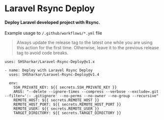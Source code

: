 # Laravel Rsync Deploy

#### Deploy Laravel developed project with Rsync.

Example usage to `/.github/workflows/*.yml` file

> Always update the release tag to the latest one while you are using this action for the first time. Otherwise, leave it to the previous release tag to avoid code breaks.

`uses: SHSharkar/Laravel-Rsync-Deploy@v1.x`

```
- name: Deploy with Laravel Rsync Deploy
  uses: SHSharkar/Laravel-Rsync-Deploy@v1.4

  env:
    SSH_PRIVATE_KEY: ${{ secrets.SSH_PRIVATE_KEY }}
    ARGS: "--delete --ignore-times --compress --verbose --exclude=.git --filter=':- .gitignore' --no-perms --no-owner --no-group --recursive"
    REMOTE_HOST: ${{ secrets.REMOTE_HOST }}
    REMOTE_HOST_PORT: ${{ secrets.REMOTE_HOST_PORT }}
    REMOTE_USER: ${{ secrets.REMOTE_USER }}
    TARGET_DIRECTORY: ${{ secrets.TARGET_DIRECTORY }}
```
